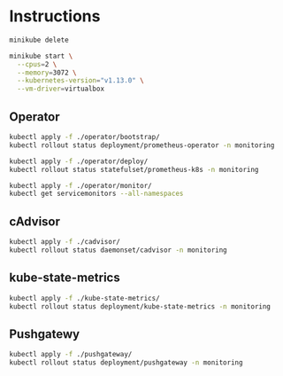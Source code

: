 # Instructions

```bash
minikube delete
```

```bash
minikube start \
  --cpus=2 \
  --memory=3072 \
  --kubernetes-version="v1.13.0" \
  --vm-driver=virtualbox
```

## Operator

```bash
kubectl apply -f ./operator/bootstrap/
kubectl rollout status deployment/prometheus-operator -n monitoring
```

```bash
kubectl apply -f ./operator/deploy/
kubectl rollout status statefulset/prometheus-k8s -n monitoring
```

```bash
kubectl apply -f ./operator/monitor/
kubectl get servicemonitors --all-namespaces
```

## cAdvisor

```bash
kubectl apply -f ./cadvisor/
kubectl rollout status daemonset/cadvisor -n monitoring
```

## kube-state-metrics

```bash
kubectl apply -f ./kube-state-metrics/
kubectl rollout status deployment/kube-state-metrics -n monitoring
```

## Pushgatewy

```bash
kubectl apply -f ./pushgateway/
kubectl rollout status deployment/pushgateway -n monitoring
```
